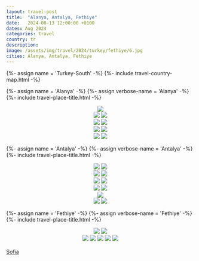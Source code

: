 ```yaml
---
layout: travel-post
title:  "Alanya, Antalya, Fethiye"
date:   2024-08-13 12:00:00 +0100
dates: Aug 2024
categories: travel
country: tr
description:
image: /assets/img/travel/2024/turkey/fethiye/6.jpg
cities: Alanya, Antalya, Fethiye
---
```


{%- assign name = 'Turkey-South' -%}
{%- include travel-country-map.html -%}

{%- assign name = 'Alanya' -%}
{%- assign verbose-name = 'Alanya' -%}
{%- include travel-place-title.html -%}

<center>
<img src="/assets/img/travel/2024/turkey/alanya/1.jpg" />
<div class="side-by-side-together">
    <img src="/assets/img/travel/2024/turkey/alanya/2.jpg" />
    <img src="/assets/img/travel/2024/turkey/alanya/3.jpg" />
</div>
<img src="/assets/img/travel/2024/turkey/alanya/4.jpg" />
<img src="/assets/img/travel/2024/turkey/alanya/5.jpg" />
<div class="side-by-side-together">
    <img src="/assets/img/travel/2024/turkey/alanya/6.jpg" />
    <img src="/assets/img/travel/2024/turkey/alanya/7.jpg" />
</div>
<div class="side-by-side-together">
    <img src="/assets/img/travel/2024/turkey/alanya/9.jpg" />
    <img src="/assets/img/travel/2024/turkey/alanya/8.jpg" />
</div>
</center>

{%- assign name = 'Antalya' -%}
{%- assign verbose-name = 'Antalya' -%}
{%- include travel-place-title.html -%}

<center>
<img src="/assets/img/travel/2024/turkey/antalya/1.jpg" />
<img src="/assets/img/travel/2024/turkey/antalya/3.jpg" />
<div class="side-by-side-together">
    <img src="/assets/img/travel/2024/turkey/antalya/8.jpg" />
    <img src="/assets/img/travel/2024/turkey/antalya/6.jpg" />
</div>
<img src="/assets/img/travel/2024/turkey/antalya/4.jpg" />
<img src="/assets/img/travel/2024/turkey/antalya/5.jpg" />
<div class="side-by-side-together">
    <img src="/assets/img/travel/2024/turkey/antalya/7.jpg" />
    <img src="/assets/img/travel/2024/turkey/antalya/10.jpg" />
</div>
<img src="/assets/img/travel/2024/turkey/antalya/2.jpg" />
<div class="side-by-side-together">
    <img src="/assets/img/travel/2024/turkey/antalya/11.jpg" />
    <img src="/assets/img/travel/2024/turkey/antalya/9.jpg" />
</div>
</center>

{%- assign name = 'Fethiye' -%}
{%- assign verbose-name = 'Fethiye' -%}
{%- include travel-place-title.html -%}

<center>
<div class="side-by-side-together">
    <img src="/assets/img/travel/2024/turkey/fethiye/8.jpg" />
    <img src="/assets/img/travel/2024/turkey/fethiye/7.jpg" />
</div>
<img src="/assets/img/travel/2024/turkey/fethiye/3.jpg" />
<img src="/assets/img/travel/2024/turkey/fethiye/2.jpg" />
<img src="/assets/img/travel/2024/turkey/fethiye/4.jpg" />
<img src="/assets/img/travel/2024/turkey/fethiye/5.jpg" />
<img src="/assets/img/travel/2024/turkey/fethiye/6.jpg" />
</center>

<br/>
<a class="prev" href="/travel/2024/sofia">
    Sofia
</a>

